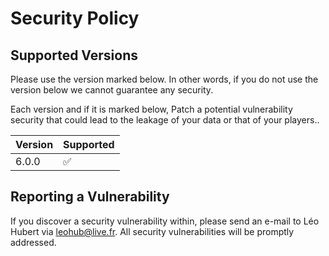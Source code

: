 # Security Policy

## Supported Versions

Please use the version marked below. In other words, 
if you do not use the version below we cannot guarantee any security. 

Each version and if it is marked below, 
Patch a potential vulnerability security that could lead to the leakage of your data or that of your players..

| Version | Supported          |
| ------- | ------------------ |
| 6.0.0   | :white_check_mark: |

## Reporting a Vulnerability

If you discover a security vulnerability within, please send an e-mail to Léo Hubert via [leohub@live.fr](mailto:leohub@live.fr). All security vulnerabilities will be promptly addressed.

